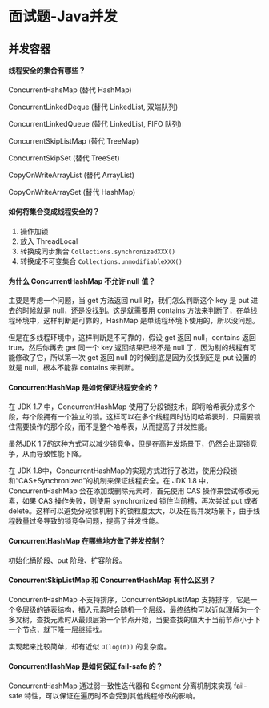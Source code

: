 # 面试题-Java并发





## 并发容器

#### 线程安全的集合有哪些？

ConcurrentHahsMap (替代 HashMap)

ConcurrentLinkedDeque (替代 LinkedList, 双端队列)

ConcurrentLinkedQueue (替代 LinkedList, FIFO 队列)

ConcurrentSkipListMap (替代 TreeMap)

ConcurrentSkipSet (替代 TreeSet)

CopyOnWriteArrayList (替代 ArrayList)

CopyOnWriteArraySet (替代 HashMap)

#### 如何将集合变成线程安全的？

1. 操作加锁
2. 放入 ThreadLocal
3. 转换成同步集合 `Collections.synchronizedXXX()`
4. 转换成不可变集合 `Collections.unmodifiableXXX()`

#### 为什么 ConcurrentHashMap 不允许 null 值？

主要是考虑一个问题，当 get 方法返回 null 时，我们怎么判断这个 key 是 put 进去的时候就是 null，还是没找到。这是就需要用 contains 方法来判断了，在单线程环境中，这样判断是可靠的，HashMap 是单线程环境下使用的，所以没问题。

但是在多线程环境中，这样判断是不可靠的，假设 get 返回 null，contains 返回 true，然后你再去 get 同一个 key 返回结果已经不是 null 了，因为别的线程有可能修改了它，所以第一次 get 返回 null 的时候到底是因为没找到还是 put 设置的就是 null，根本不能靠 contains 来判断。

#### ConcurrentHashMap 是如何保证线程安全的？

在 JDK 1.7 中，ConcurrentHashMap 使用了分段锁技术，即将哈希表分成多个段，每个段拥有一个独立的锁。这样可以在多个线程同时访问哈希表时，只需要锁住需要操作的那个段，而不是整个哈希表，从而提高了并发性能。

虽然JDK 1.7的这种方式可以减少锁竞争，但是在高并发场景下，仍然会出现锁竞争，从而导致性能下降。

在 JDK 1.8中，ConcurrentHashMap的实现方式进行了改进，使用分段锁和“CAS+Synchronized”的机制来保证线程安全。在 JDK 1.8 中，ConcurrentHashMap 会在添加或删除元素时，首先使用 CAS 操作来尝试修改元素，如果 CAS 操作失败，则使用 synchronized 锁住当前槽，再次尝试 put 或者 delete。这样可以避免分段锁机制下的锁粒度太大，以及在高并发场景下，由于线程数量过多导致的锁竞争问题，提高了并发性能。

#### ConcurrentHashMap 在哪些地方做了并发控制？

初始化桶阶段、put 阶段、扩容阶段。

#### ConcurrentSkipListMap 和 ConcurrentHashMap 有什么区别？

ConcurrentHashMap 不支持排序，ConcurrentSkipListMap 支持排序，它是一个多层级的链表结构，插入元素时会随机一个层级，最终结构可以近似理解为一个多叉树，查找元素时从最顶层第一个节点开始，当要查找的值大于当前节点小于下一个节点，就下降一层继续找。

实现起来比较简单，却有近似 `O(log(n))` 的复杂度。

#### ConcurrentHashMap 是如何保证 fail-safe 的？

ConcurrentHashMap 通过弱一致性迭代器和 Segment 分离机制来实现 fail-safe 特性，可以保证在遍历时不会受到其他线程修改的影响。
